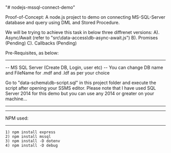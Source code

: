 "# nodejs-mssql-connect-demo" 

Proof-of-Concept: A node.js project to demo on connecting MS-SQL-Server database and query using DML and Stored Procedure.

We will be trying to achieve this task in below three diffrenet versions:
    A). Async/Await (refer to "src\data-access\db-async-await.js")
    B). Promises (Pending)
    C). Callbacks (Pending)


Pre-Requisites, as below:

************************************************************************
-- MS SQL Server (Create DB, Login, user etc) -- You can change DB name and FileName for .mdf and .ldf as per your choice

Go to "data-schema\db-script.sql" in this project folder and execute the script after opening your SSMS editor.
Please note that I have used SQL Server 2014 for this demo but you can use any 2014 or greater on your machine...

************************************************************************

***********
 NPM used:
***********
    1) npm install express
    2) npm install mssql
    3) npm install -D dotenv
    4) npm install -D debug

